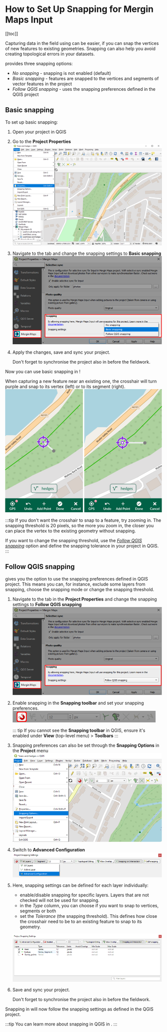 # How to Set Up Snapping for Mergin Maps Input 
<Badge text="since plugin 2022.5" type="warning"/><Badge text="since Input 1.6.0" type="tip"/>

[[toc]]

Capturing data in the field using <MobileAppName /> can be easier, if you can snap the vertices of new features to existing geometries. Snapping can also help you avoid creating topological errors in your datasets. 

[<QGISPluginName />](../../manage/plugin-sync-project/) provides three snapping options:
- *No snapping* - snapping is not enabled (default)
- *Basic snapping* - features are snapped to the vertices and segments of vector features in the project
- *Follow QGIS snapping* - uses the snapping preferences defined in the QGIS project


## Basic snapping
To set up basic snapping:
1. Open your <MainPlatformName /> project in QGIS
2. Go to the **Project Properties**
![project properties](./qgis-project-properties.png)

3. Navigate to the **<MainPlatformName />** tab and change the snapping settings to **Basic snapping**
![project properties](../project_snapping.png)

4. Apply the changes, save and sync your project. 
   
   Don't forget to synchronise the project also in <MobileAppName /> before the fieldwork.

Now you can use basic snapping in <MobileAppName />! 

When capturing a new feature near an existing one, the crosshair will turn purple and snap to its vertex (left) or to its segment (right).
![project properties](./input_basic_snapping.png)

:::tip
If you don't want the crosshair to snap to a feature, try zooming in. The snapping threshold is 20 pixels, so the more you zoom in, the closer you can place the vertex to the existing geometry without snapping.

If you want to change the snapping threshold, use the *[Follow QGIS snapping](#follow-qgis-snapping)* option and define the snapping tolerance in your <MainPlatformName /> project in QGIS.
:::


## Follow QGIS snapping
<QGISPluginName /> gives you the option to use the snapping preferences defined in QGIS project. This means you can, for instance, exclude some layers from snapping, choose the snapping mode or change the snapping threshold.

1. Navigate to the **<MainPlatformName />** tab in the **Project Properties** and change the snapping settings to **Follow QGIS snapping**
   ![follow qgis snapping](./plugin-qgis-snapping.png)

2. Enable snapping in the **Snapping toolbar** and set your snapping preferences.
   ![snapping](./qgis-snapping-enable.png)
   
   ::: tip
   If you cannot see the **Snapping toolbar** in QGIS, ensure it's enabled under **View** (top-level menu) > **Toolbars**
   :::
   
3. Snapping preferences can also be set through the **Snapping Options** in the **Project** menu
   ![snapping options](./qgis-snapping-options.png)
   
4. Switch to **Advanced Configuration**
   ![advanced configuration](./qgis-snapping-advanced.png)
   
5. Here, snapping settings can be defined for each layer individually:
   - enable/disable snapping for specific layers. Layers that are not checked will not be used for snapping.
   - in the *Type* column, you can choose if you want to snap to vertices, segments or both
   - set the *Tolerance* (the snapping threshold). This defines how close the crosshair need to be to an existing feature to snap to its geometry.
   
   ![snapping settings](./qgis-snapping-settings.png)
 
4. Save and sync your project.

   Don't forget to synchronise the project also in <MobileAppName /> before the fieldwork.

Snapping in <MobileAppName /> will now follow the snapping settings as defined in the QGIS project.

:::tip
You can learn more about snapping in QGIS in <QGISHelp ver="3.22" link="user_manual/working_with_vector/editing_geometry_attributes.html?highlight=snapping#snapping-and-digitizing-options" text="QGIS User Guide" />.
:::
